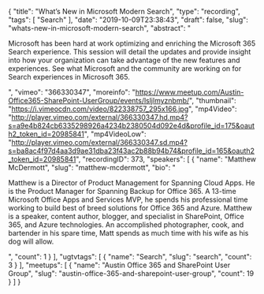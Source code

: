 {
  "title": "What’s New in Microsoft Modern Search",
  "type": "recording",
  "tags": [
    "Search"
  ],
  "date": "2019-10-09T23:38:43",
  "draft": false,
  "slug": "whats-new-in-microsoft-modern-search",
  "abstract": "<p>Microsoft has been hard at work optimizing and enriching the Microsoft 365 Search experience. This session will detail the updates and provide insight into how your organization can take advantage of the new features and experiences. See what Microsoft and the community are working on for Search experiences in Microsoft 365.</p>",
  "vimeo": "366330347",
  "moreinfo": "https://www.meetup.com/Austin-Office365-SharePoint-UserGroup/events/lsljlmyznbmb/",
  "thumbnail": "https://i.vimeocdn.com/video/822338757_295x166.jpg",
  "mp4Video": "http://player.vimeo.com/external/366330347.hd.mp4?s=a9e4b824cb6335298926a4234b2380504d092e4d&profile_id=175&oauth2_token_id=20985841",
  "mp4VideoLow": "http://player.vimeo.com/external/366330347.sd.mp4?s=ba8ac4f97d4aa3d9ae31dba23f43ac2b88b94b74&profile_id=165&oauth2_token_id=20985841",
  "recordingID": 373,
  "speakers": [
    {
      "name": "Matthew McDermott",
      "slug": "matthew-mcdermott",
      "bio": "<p>Matthew is a Director of Product Management for Spanning Cloud Apps. He is the Product Manager for Spanning Backup for Office 365. A 13-time Microsoft Office Apps and Services MVP, he spends his professional time working to build best of breed solutions for Office 365 and Azure. Matthew is a speaker, content author, blogger, and specialist in SharePoint, Office 365, and Azure technologies. An accomplished photographer, cook, and bartender in his spare time, Matt spends as much time with his wife as his dog will allow.</p>",
      "count": 1
    }
  ],
  "ugtvtags": [
    {
      "name": "Search",
      "slug": "search",
      "count": 3
    }
  ],
  "meetups": [
    {
      "name": "Austin Office 365 and SharePoint User Group",
      "slug": "austin-office-365-and-sharepoint-user-group",
      "count": 19
    }
  ]
}
